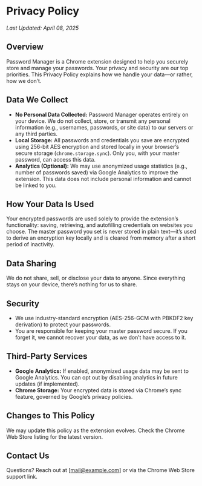 # Privacy Policy

*Last Updated: April 08, 2025*

## Overview
Password Manager is a Chrome extension designed to help you securely store and manage your passwords. Your privacy and security are our top priorities. This Privacy Policy explains how we handle your data—or rather, how we don’t.

## Data We Collect
- **No Personal Data Collected:** Password Manager operates entirely on your device. We do not collect, store, or transmit any personal information (e.g., usernames, passwords, or site data) to our servers or any third parties.
- **Local Storage:** All passwords and credentials you save are encrypted using 256-bit AES encryption and stored locally in your browser’s secure storage (`chrome.storage.sync`). Only you, with your master password, can access this data.
- **Analytics (Optional):** We may use anonymized usage statistics (e.g., number of passwords saved) via Google Analytics to improve the extension. This data does not include personal information and cannot be linked to you.

## How Your Data Is Used
Your encrypted passwords are used solely to provide the extension’s functionality: saving, retrieving, and autofilling credentials on websites you choose. The master password you set is never stored in plain text—it’s used to derive an encryption key locally and is cleared from memory after a short period of inactivity.

## Data Sharing
We do not share, sell, or disclose your data to anyone. Since everything stays on your device, there’s nothing for us to share.

## Security
- We use industry-standard encryption (AES-256-GCM with PBKDF2 key derivation) to protect your passwords.
- You are responsible for keeping your master password secure. If you forget it, we cannot recover your data, as we don’t have access to it.

## Third-Party Services
- **Google Analytics:** If enabled, anonymized usage data may be sent to Google Analytics. You can opt out by disabling analytics in future updates (if implemented).
- **Chrome Storage:** Your encrypted data is stored via Chrome’s sync feature, governed by Google’s privacy policies.

## Changes to This Policy
We may update this policy as the extension evolves. Check the Chrome Web Store listing for the latest version.

## Contact Us
Questions? Reach out at [mail@example.com] or via the Chrome Web Store support link.
